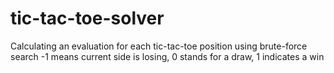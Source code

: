 # tic-tac-toe-solver

Calculating an evaluation for each tic-tac-toe position using brute-force search
-1 means current side is losing, 0 stands for a draw, 1 indicates a win
